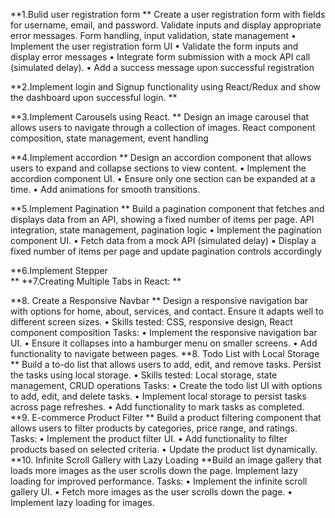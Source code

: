 **1.Bulid user registration form 
**
Create a user registration form with fields for username, email, and password. Validate inputs and display appropriate error messages.
Form handling, input validation, state management
•	Implement the user registration form UI
•	Validate the form inputs and display error messages
•	Integrate form submission with a mock API call (simulated delay).
•	Add a success message upon successful registration

 

**2.Implement login and Signup functionality using React/Redux and show the dashboard upon successful login.
**

**3.Implement Carousels using React.
**
Design an image carousel that allows users to navigate through a collection of images.
React component composition, state management, event handling
 

**4.Implement accordion 
**
Design an accordion component that allows users to expand and collapse sections to view content.
•	Implement the accordion component UI.
•	Ensure only one section can be expanded at a time.
•	Add animations for smooth transitions.
 
**5.Implement Pagination 
**
Build a pagination component that fetches and displays data from an API, showing a fixed number of items per page.
API integration, state management, pagination logic
•	Implement the pagination component UI.
•	Fetch data from a mock API (simulated delay)
•	Display a fixed number of items per page and update pagination controls accordingly

 

**6.Implement Stepper  
**
**7.Creating Multiple Tabs in React:
**
 
**8. Create a Responsive Navbar
**
Design a responsive navigation bar with options for home, about, services, and contact. Ensure it adapts well to different screen sizes.
•	Skills tested: CSS, responsive design, React component composition
Tasks:
•	Implement the responsive navigation bar UI.
•	Ensure it collapses into a hamburger menu on smaller screens.
•	Add functionality to navigate between pages.
**8. Todo List with Local Storage
**
Build a to-do list that allows users to add, edit, and remove tasks. Persist the tasks using local storage.
•	Skills tested: Local storage, state management, CRUD operations
Tasks:
•	Create the todo list UI with options to add, edit, and delete tasks.
•	Implement local storage to persist tasks across page refreshes.
•	Add functionality to mark tasks as completed.
**9. E-commerce Product Filter
**
Build a product filtering component that allows users to filter products by categories, price range, and ratings.
Tasks:
•	Implement the product filter UI.
•	Add functionality to filter products based on selected criteria.
•	Update the product list dynamically.
**10. 
 Infinite Scroll Gallery with Lazy Loading
**Build an image gallery that loads more images as the user scrolls down the page. Implement lazy loading for improved performance.
Tasks:
•	Implement the infinite scroll gallery UI.
•	Fetch more images as the user scrolls down the page.
•	Implement lazy loading for images.
